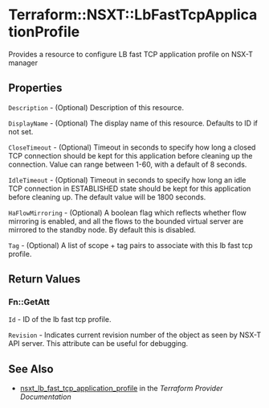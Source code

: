 # Terraform::NSXT::LbFastTcpApplicationProfile

Provides a resource to configure LB fast TCP application profile on NSX-T manager

## Properties

`Description` - (Optional) Description of this resource.

`DisplayName` - (Optional) The display name of this resource. Defaults to ID if not set.

`CloseTimeout` - (Optional) Timeout in seconds to specify how long a closed TCP connection should be kept for this application before cleaning up the connection. Value can range between 1-60, with a default of 8 seconds.

`IdleTimeout` - (Optional) Timeout in seconds to specify how long an idle TCP connection in ESTABLISHED state should be kept for this application before cleaning up. The default value will be 1800 seconds.

`HaFlowMirroring` - (Optional) A boolean flag which reflects whether flow mirroring is enabled, and all the flows to the bounded virtual server are mirrored to the standby node. By default this is disabled.

`Tag` - (Optional) A list of scope + tag pairs to associate with this lb fast tcp profile.


## Return Values

### Fn::GetAtt

`Id` - ID of the lb fast tcp profile.

`Revision` - Indicates current revision number of the object as seen by NSX-T API server. This attribute can be useful for debugging.

## See Also

* [nsxt_lb_fast_tcp_application_profile](https://www.terraform.io/docs/providers/nsxt/r/lb_fast_tcp_application_profile.html) in the _Terraform Provider Documentation_